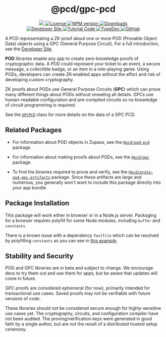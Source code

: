 <p align="center">
    <h1 align="center">
        @pcd/gpc-pcd
    </h1>
</p>

<p align="center">
    <a href="https://github.com/proofcarryingdata">
        <img src="https://img.shields.io/badge/project-PCD-blue.svg?style=flat-square">
    </a>
    <a href="https://github.com/proofcarryingdata/zupass/blob/main/packages/pcd/gpc-pcd/LICENSE">
        <img alt="License" src="https://img.shields.io/badge/license-GPL--3.0-green.svg?style=flat-square">
    </a>
    <a href="https://www.npmjs.com/package/@pcd/gpc-pcd">
        <img alt="NPM version" src="https://img.shields.io/npm/v/@pcd/gpc-pcd?style=flat-square" />
    </a>
    <a href="https://npmjs.org/package/@pcd/gpc-pcd">
        <img alt="Downloads" src="https://img.shields.io/npm/dm/@pcd/gpc-pcd.svg?style=flat-square" />
    </a>
<br>
    <a href="https://zupass.org/pod">
        <img alt="Developer Site" src="https://img.shields.io/badge/Developer_Site-green.svg?style=flat-square">
    </a>
    <a href="https://github.com/proofcarryingdata/zupass/blob/main/examples/pod-gpc-example/src/gpcExample.ts#L376">
        <img alt="Tutorial Code" src="https://img.shields.io/badge/Tutorial_Code-blue.svg?style=flat-square">
    </a>
    <a href="https://docs.pcd.team/modules/_pcd_gpc_pcd.html">
        <img alt="TypeDoc" src="https://img.shields.io/badge/TypeDoc-purple.svg?style=flat-square">
    </a>
    <a href="https://github.com/proofcarryingdata/zupass/tree/main/packages/pcd/gpc-pcd">
        <img alt="GitHub" src="https://img.shields.io/badge/GitHub-grey.svg?style=flat-square">
    </a>
</p>

A PCD representating a ZK proof about one or more POD (Provable Object Data)
objects using a GPC (General Purpose Circuit). For a full introduction, see the
[Developer Site](https://zupass.org/pod).

**POD** libraries enable any app to create zero-knowledge proofs of cryptographic data. A POD could represent your ticket to an event, a secure
message, a collectible badge, or an item in a role-playing game. Using PODs,
developers can create ZK-enabled apps without the effort and risk of developing
custom cryptography.

ZK proofs about PODs use General Purpose Circuits (**GPC**) which can prove many
different things about PODs without revealing all details. GPCs use
human-readable configuration and pre-compiled circuits so no knowledge of
circuit programming is required.

See the [`GPCPCD`](https://docs.pcd.team/classes/_pcd_pod_pcd.PODPCD.html)
class for more details on the data of a GPC PCD.

## Related Packages

- For information about POD objects in Zupass, see the
  [`@pcd/pod-pcd`](https://github.com/proofcarryingdata/zupass/tree/main/packages/pcd/pod-pcd)
  package.

- For information about making proofs about PODs, see the
  [`@pcd/gpc`](https://github.com/proofcarryingdata/zupass/tree/main/packages/lib/gpc)
  package.

- To find the binaries required to prove and verify, see the
  [`@pcd/proto-pod-gpc-artifacts`](https://github.com/proofcarryingdata/snark-artifacts/tree/pre-release/packages/proto-pod-gpc)
  package. Since these artifacts are large and numerous, you generally
  won't want to include this package directly into your app bundle.

## Package Installation

This package will work either in browser or in a Node.js server. Packaging for
a browser requires polyfill for some Node modules, including `buffer` and `constants`.

There is a known issue with a dependency `fastfile` which can be resolved by polyfilling `constants` as you can see in [this example](https://github.com/proofcarryingdata/zukyc/pull/3).

## Stability and Security

POD and GPC libraries are in beta and subject to change. We encourage devs to try them out and use them for apps, but be aware that updates will come in future.

GPC proofs are considered ephemeral (for now), primarily intended for
transactional use cases. Saved proofs may not be verifiable with future versions
of code.

These libraries should not be considered secure enough for highly-sensitive use cases yet. The cryptography, circuits, and configuration compiler have not been audited. The proving/verification keys were generated in good faith by a single author, but are not the result of a distributed trusted setup ceremony.
